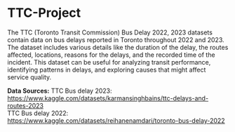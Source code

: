 # TTC-Project

The TTC (Toronto Transit Commission) Bus Delay 2022, 2023 datasets contain data on bus delays reported in Toronto throughout 2022 and 2023. The dataset includes various details like the duration of the delay, the routes affected, locations, reasons for the delays, and the recorded time of the incident. This dataset can be useful for analyzing transit performance, identifying patterns in delays, and exploring causes that might affect service quality.

<strong>Data Sources:</strong>
TTC Bus delay 2023: https://www.kaggle.com/datasets/karmansinghbains/ttc-delays-and-routes-2023
<br>TTC Bus delay 2022: https://www.kaggle.com/datasets/reihanenamdari/toronto-bus-delay-2022




